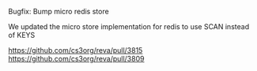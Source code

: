 Bugfix: Bump micro redis store

We updated the micro store implementation for redis to use SCAN instead of KEYS

https://github.com/cs3org/reva/pull/3815
https://github.com/cs3org/reva/pull/3809
